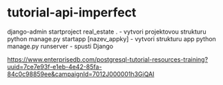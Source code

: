 # tutorial-api-imperfect
django-admin startproject real_estate .  - vytvori projektovou strukturu
python manage.py startapp [nazev_appky] - vytvori strukturu app
python manage.py runserver - spusti Django

https://www.enterprisedb.com/postgresql-tutorial-resources-training?uuid=7ce7e93f-e1eb-4e42-85fa-84c0c98859ee&campaignId=7012J000001h3GiQAI